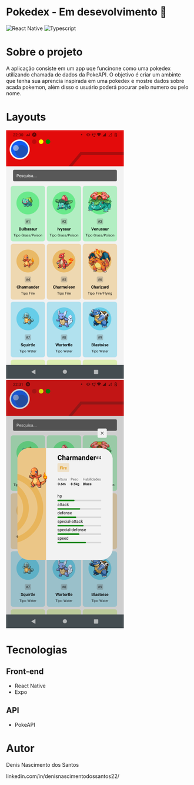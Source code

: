 # Pokedex - Em desevolvimento 👾
![React Native](https://img.shields.io/badge/React_Native-20232A?style=for-the-badge&logo=react&logoColor=61DAFB)
![Typescript](https://img.shields.io/badge/TypeScript-007ACC?style=for-the-badge&logo=typescript&logoColor=white)

# Sobre o projeto

A aplicação consiste em um app uqe funcinone como uma pokedex utilizando chamada de dados da PokeAPI.
O objetivo é criar um ambinte que tenha sua aprencia inspirada em uma pokedex e mostre dados sobre acada pokemon, além disso o usuário poderá pocurar pelo numero ou pelo nome.

# Layouts

![Mobile](https://github.com/DenisNascimento04/Fotos/blob/main/Screenshot_20230207-223058.png)
![Mobile](https://github.com/DenisNascimento04/Fotos/blob/main/Screenshot_20230207-223107.png)

# Tecnologias
## Front-end
- React Native
- Expo

## API
- PokeAPI

# Autor

Denis Nascimento dos Santos

linkedin.com/in/denisnascimentodossantos22/
